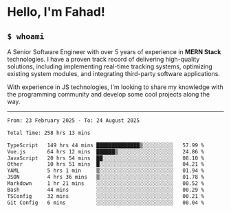 <h1>Hello, I'm Fahad!</h1>

<h2><code>$ whoami</code></h2>

A Senior Software Engineer with over 5 years of experience in **MERN Stack** technologies. I have a proven track record of delivering high-quality solutions, including implementing real-time tracking systems, optimizing existing system modules, and integrating third-party software applications.

With experience in JS technologies, I'm looking to share my knowledge with the programming community and develop some cool projects along the way.

---

<!--START_SECTION:waka-->

```txt
From: 23 February 2025 - To: 24 August 2025

Total Time: 258 hrs 13 mins

TypeScript   149 hrs 44 mins ██████████████▒░░░░░░░░░░   57.99 %
Vue.js       64 hrs 12 mins  ██████▒░░░░░░░░░░░░░░░░░░   24.86 %
JavaScript   20 hrs 54 mins  ██░░░░░░░░░░░░░░░░░░░░░░░   08.10 %
Other        10 hrs 51 mins  █░░░░░░░░░░░░░░░░░░░░░░░░   04.21 %
YAML         5 hrs 1 min     ▒░░░░░░░░░░░░░░░░░░░░░░░░   01.94 %
JSON         4 hrs 36 mins   ▒░░░░░░░░░░░░░░░░░░░░░░░░   01.78 %
Markdown     1 hr 21 mins    ░░░░░░░░░░░░░░░░░░░░░░░░░   00.52 %
Bash         44 mins         ░░░░░░░░░░░░░░░░░░░░░░░░░   00.29 %
TSConfig     32 mins         ░░░░░░░░░░░░░░░░░░░░░░░░░   00.21 %
Git Config   6 mins          ░░░░░░░░░░░░░░░░░░░░░░░░░   00.04 %
```

<!--END_SECTION:waka-->

<!--
**heyFahad/heyFahad** is a ✨ _special_ ✨ repository because its `README.md` (this file) appears on your GitHub profile.

Here are some ideas to get you started:

- 🔭 I’m currently working on ...
- 🌱 I’m currently learning ...
- 👯 I’m looking to collaborate on ...
- 🤔 I’m looking for help with ...
- 💬 Ask me about ...
- 📫 How to reach me: ...
- 😄 Pronouns: ...
- ⚡ Fun fact: ...
-->
